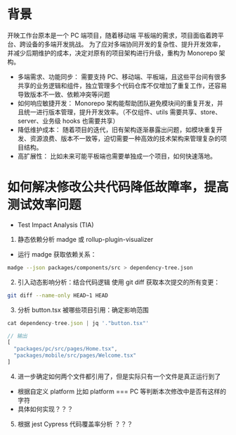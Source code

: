# 背景

开映工作台原本是一个 PC 端项目，随着移动端 平板端的需求，项目面临着跨平台、跨设备的多端开发挑战。
为了应对多端协同开发的复杂性、提升开发效率，并减少后期维护的成本，决定对原有的项目架构进行升级，重构为 Monorepo 架构。

- 多端需求、功能同步： 需要支持 PC、移动端、平板端，且这些平台间有很多共享的业务逻辑和组件，独立管理多个代码仓库不仅增加了重复工作，还容易导致版本不一致、依赖冲突等问题
- 如何响应敏捷开发： Monorepo 架构能帮助团队避免模块间的重复开发，并且统一进行版本管理，提升开发效率。（不仅组件、utils 需要共享、store、server、业务级 hooks 也需要共享）
- 降低维护成本： 随着项目的迭代，旧有架构逐渐暴露出问题，如模块重复开发、资源浪费、版本不一致等，迫切需要一种高效的技术架构来管理复杂的项目结构。
- 高扩展性： 比如未来可能平板端也需要单独成一个项目，如何快速落地。

# 如何解决修改公共代码降低故障率，提高测试效率问题

- Test Impact Analysis (TIA)

1.  静态依赖分析 madge 或 rollup-plugin-visualizer

- 运行 madge 获取依赖关系：

```bash
madge --json packages/components/src > dependency-tree.json
```

2.  引入动态影响分析：结合代码逻辑
    使用 git diff 获取本次提交的所有变更：

```bash
git diff --name-only HEAD~1 HEAD

```

3. 分析 button.tsx 被哪些项目引用：确定影响范围

```js
cat dependency-tree.json | jq '."button.tsx"'

// 输出
[
  "packages/pc/src/pages/Home.tsx",
  "packages/mobile/src/pages/Welcome.tsx"
]
```

4.  进一步确定如何两个文件都引用了，但是实际只有一个文件是真正运行到了

- 根据自定义 platform 比如 platform === PC 等判断本次修改中是否有这样的字符
- 具体如何实现？？？

5.  根据 jest Cypress 代码覆盖率分析 ？？？
